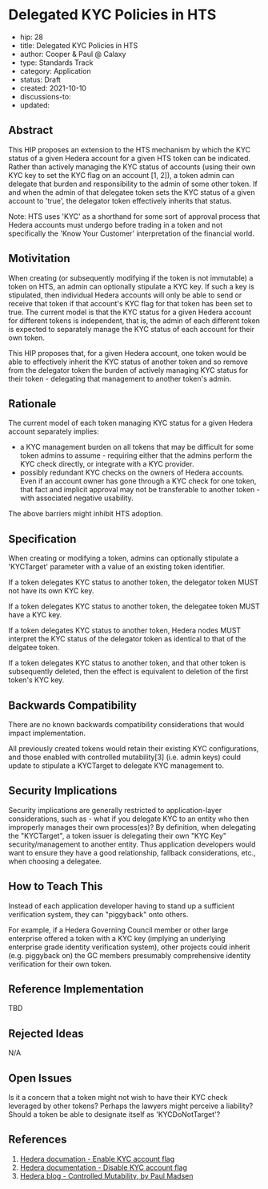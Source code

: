# Delegated KYC Policies in HTS

- hip: 28
- title: Delegated KYC Policies in HTS
- author: Cooper & Paul @ Calaxy 
- type: Standards Track
- category: Application
- status: Draft
- created: 2021-10-10
- discussions-to: 
- updated: 

## Abstract

This HIP proposes an extension to the HTS mechanism by which the KYC status of a given Hedera account for a given HTS token can be indicated. Rather than actively managing the KYC status of accounts (using their own KYC key to set the KYC flag on an account [1, 2]), a token admin can delegate that burden and responsibility to the admin of some other token. If and when the admin of that delegatee token sets the KYC status of a given account to 'true', the delegator token effectively inherits that status. 

Note: HTS uses 'KYC' as a shorthand for some sort of approval process that Hedera accounts must undergo before trading in a token and not specifically the 'Know Your Customer' interpretation of the financial world. 

## Motivitation

When creating (or subsequently modifying if the token is not immutable) a token on HTS, an admin can optionally stipulate a KYC key. If such a key is stipulated, then individual Hedera accounts will only be able to send or receive that token if that account's KYC flag for that token has been set to true. The current model is that the KYC status for a given Hedera account for different tokens is independent, that is, the admin of each different token is expected to separately manage the KYC status of each account for their own token. 

This HIP proposes that, for a given Hedera account, one token would be able to effectively inherit the KYC status of another token and so remove from the delegator token the burden of actively managing KYC status for their token - delegating that management to another token's admin.

## Rationale

The current model of each token managing KYC status for a given Hedera account separately implies:

- a KYC management burden on all tokens that may be difficult for some token admins to assume - requiring either that the admins perform the KYC check directly, or integrate with a KYC provider. 
- possibly redundant KYC checks on the owners of Hedera accounts. Even if an account owner has gone through a KYC check for one token, that fact and implicit approval may not be transferable to another token - with associated negative usability.

The above barriers might inhibit HTS adoption.
 

## Specification

When creating or modifying a token, admins can optionally stipulate a 'KYCTarget' parameter with a value of an existing token identifier. 

If a token delegates KYC status to another token, the delegator token MUST not have its own KYC key.

If a token delegates KYC status to another token, the delegatee token MUST have a KYC key.

If a token delegates KYC status to another token, Hedera nodes MUST interpret the KYC status of the delegator token as identical to that of the delgatee token.

If a token delegates KYC status to another token, and that other token is subsequently deleted, then the effect is equivalent to deletion of the first token's KYC key.

## Backwards Compatibility

There are no known backwards compatibility considerations that would impact implementation. 

All previously created tokens would retain their existing KYC configurations, and those enabled with controlled mutability[3] (i.e. admin keys) could update to stipulate a KYCTarget to delegate KYC management to. 

## Security Implications

Security implications are generally restricted to application-layer considerations, such as - what if you delegate KYC to an entity who then improperly manages their own process(es)? By definition, when delegating the "KYCTarget", a token issuer is delegating their own "KYC Key" security/management to another entity. Thus application developers would want to ensure they have a good relationship, fallback considerations, etc., when choosing a delegatee.

## How to Teach This
Instead of each application developer having to stand up a sufficient verification system, they can "piggyback" onto others. 

For example, if a Hedera Governing Council member or other large enterprise offered a token with a KYC key (implying an underlying enterprise grade identity verification system), other projects could inherit (e.g. piggyback on) the GC members presumably comprehensive identity verification for their own token.

## Reference Implementation
TBD

## Rejected Ideas
N/A

## Open Issues

Is it a concern that a token might not wish to have their KYC check leveraged by other tokens? Perhaps the lawyers might perceive a liability? Should a token be able to designate itself as 'KYCDoNotTarget'?


## References
1. [Hedera documation - Enable KYC account flag](https://docs.hedera.com/guides/docs/sdks/tokens/enable-kyc-account-flag-1)
2. [Hedera documentation - Disable KYC account flag](https://docs.hedera.com/guides/docs/sdks/tokens/disable-kyc-account-flag)
3. [Hedera blog - Controlled Mutability, by Paul Madsen](https://hedera.com/blog/code-is-law-but-what-if-the-law-needs-to-change)
